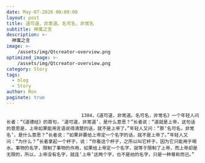 ```yaml
---
date: May-07-2020 00:00:00
layout: post
title: 道可道，非常道。名可名，非常名
subtitle: 神寓之言
description: >-
  神寓之言
image: >-
    /assets/img/Qtcreator-overview.png
optimized_image: >-
    /assets/img/Qtcreator-overview.png
category: Story
tags:
  - blog
  - Story
author: Ron
paginate: true
---
```


							　　1384，《道可道，非常道。名可名，非常名》一个年轻人问长者：“《道德经》的首句，‘道可道，非常道’，是什么意思？”长者说：“道就是上帝，这句话的意思是，上帝如果能用言语说得清楚的话，就不是上帝了。”年轻人又问：“那‘名可名，非常名’，是什么意思？”长者说：“如果非要给上帝定一个名字的话，就不是上帝了。”年轻人又问：“为什么？”长者拿起一个杯子，说：“你看这个杯子，之所以叫它杯子，因为它只能用于喝水。事物的名字，限制了事物的作用，如果给上帝定一个名字，就等于限制了上帝，而上帝却是无限的，所以，上帝没有名字，就连‘上帝’这两个字，也不是祂的名字，只是一种尊称而已。”
							
							
						